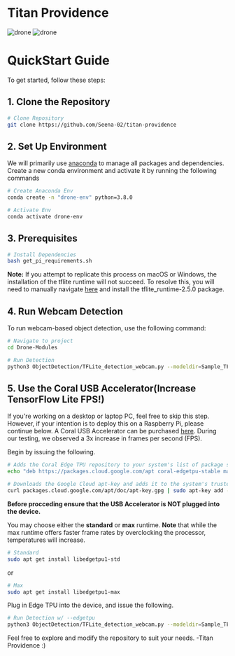 # Titan Providence

![drone](images/titan-providence-demo.gif)
![drone](images/titan-providence.jpg)

# QuickStart Guide

To get started, follow these steps:

## 1. Clone the Repository

```bash
# Clone Repository
git clone https://github.com/Seena-02/titan-providence
```

## 2. Set Up Environment

We will primarily use [anaconda](https://www.anaconda.com/download) to manage all packages and dependencies. Create a new conda environment and activate it by running the following commands

```bash
# Create Anaconda Env
conda create -n "drone-env" python=3.8.0

# Activate Env
conda activate drone-env
```

## 3. Prerequisites

```bash
# Install Dependencies
bash get_pi_requirements.sh
```

**Note:** If you attempt to replicate this process on macOS or Windows, the installation of the tflite runtime will not succeed. To resolve this, you will need to manually navigate [here](https://github.com/google-coral/pycoral/releases/) and install the tflite_runtime-2.5.0 package.

## 4. Run Webcam Detection

To run webcam-based object detection, use the following command:

```bash
# Navigate to project
cd Drone-Modules

# Run Detection
python3 ObjectDetection/TFLite_detection_webcam.py --modeldir=Sample_TFLite_model
```

## 5. Use the Coral USB Accelerator(Increase TensorFlow Lite FPS!)

If you're working on a desktop or laptop PC, feel free to skip this step. However, if your intention is to deploy this on a Raspberry Pi, please continue below. A Coral USB Accelerator can be purchased [here](https://coral.ai/products/accelerator/). During our testing, we observed a 3x increase in frames per second (FPS).

Begin by issuing the following.

```bash
# Adds the Coral Edge TPU repository to your system's list of package sources.
echo "deb https://packages.cloud.google.com/apt coral-edgetpu-stable main" | sudo tee /etc/apt/sources.list.d/coral-edgetpu.list

# Downloads the Google Cloud apt-key and adds it to the system's trusted keyring.
curl packages.cloud.google.com/apt/doc/apt-key.gpg | sudo apt-key add -
```

**Before procceding ensure that the USB Accelerator is NOT plugged into the device.**

You may choose either the **standard** or **max** runtime. **Note** that while the max runtime offers faster frame rates by overclocking the processor, temperatures will increase.

```bash
# Standard
sudo apt get install libedgetpu1-std
```

or

```bash
# Max
sudo apt get install libedgetpu1-max
```

Plug in Edge TPU into the device, and issue the following.

```bash
# Run Detection w/ --edgetpu
python3 ObjectDetection/TFLite_detection_webcam.py --modeldir=Sample_TFLite_model --edgetpu
```

Feel free to explore and modify the repository to suit your needs. -Titan Providence :)
